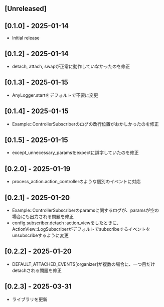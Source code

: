## [Unreleased]

## [0.1.0] - 2025-01-14

- Initial release

## [0.1.2] - 2025-01-14

- detach, attach, swapが正常に動作していなかったのを修正

## [0.1.3] - 2025-01-15

- AnyLogger.startをデフォルトで不要に変更

## [0.1.4] - 2025-01-15

- Example::ControllerSubscriberのログの改行位置がおかしかったのを修正

## [0.1.5] - 2025-01-15

- except_unnecessary_paramsをexpectに誤字していたのを修正

## [0.2.0] - 2025-01-19

- process_action.action_controllerのような個別のイベントに対応

## [0.2.1] - 2025-01-20

- Example::ControllerSubscriberのparamsに関するログが、paramsが空の場合にも出力される問題を修正
- config.subscriber.detach :action_viewをしたときに、
  ActionView::LogSubscriberがデフォルトでsubscribeするイベントをunsubscribeするように変更

## [0.2.2] - 2025-01-20

- DEFAULT_ATTACHED_EVENTS[organizer]が複数の場合に、一つ目だけdetachされる問題を修正

## [0.2.3] - 2025-03-31

- ライブラリを更新